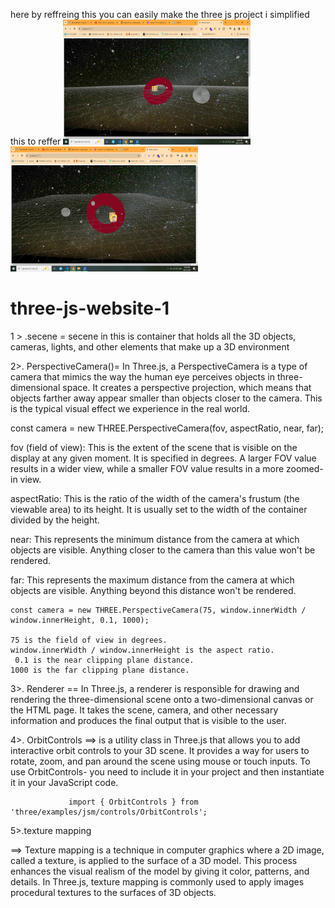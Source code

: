 here by reffreing this you can easily make the three js project i simplified this to reffer
<img src="./ss1 (1).png" alt="Alt text" width="300" height="200">
<img src="./ss1 (2).png" alt="Alt text" width="300" height="200">


# three-js-website-1
 1 > .secene = secene in this is   container that holds all the 3D objects,
         cameras, lights, and other elements that make up a 3D environment



2>. PerspectiveCamera()= In Three.js, a PerspectiveCamera is a type of camera that mimics the way 
                     the human eye perceives objects in three-dimensional space. 
                     It creates a perspective projection, which means that objects farther away appear 
                     smaller than objects closer to the camera. 
                     This is the typical visual effect we experience in the real world.


const camera = new THREE.PerspectiveCamera(fov, aspectRatio, near, far);

fov (field of view): This is the extent of the scene that is visible on the display at any given moment.
                     It is specified in degrees. A larger FOV value results in a wider view, 
                     while a smaller FOV value results in a more zoomed-in view.

aspectRatio: This is the ratio of the width of the camera's frustum (the viewable area) to its height.
              It is usually set to the width of the container divided by the height.

near:  This represents the minimum distance from the camera at which objects are visible.
       Anything closer to the camera than this value won't be rendered.

far:    This represents the maximum distance from the camera at which objects are visible.
        Anything beyond this distance won't be rendered.


    const camera = new THREE.PerspectiveCamera(75, window.innerWidth / window.innerHeight, 0.1, 1000);

    75 is the field of view in degrees.
    window.innerWidth / window.innerHeight is the aspect ratio.
     0.1 is the near clipping plane distance.
    1000 is the far clipping plane distance.


3>. Renderer == In Three.js, a renderer is responsible for drawing and rendering the three-dimensional
                scene onto a two-dimensional canvas or the HTML page. 
                 It takes the scene, camera,
                and other necessary information and produces the final output that is visible to the user.

4>.
OrbitControls ==> is a utility class in Three.js that allows you to add interactive
                 orbit controls to your 3D scene. It provides a way for users to rotate, zoom, and pan around the scene using mouse or touch inputs. To use OrbitControls-
                 you need to include it in your project and then instantiate it in your JavaScript code.

                 import { OrbitControls } from 'three/examples/jsm/controls/OrbitControls';

5>.texture mapping

==>
Texture mapping is a technique in computer graphics where a 2D image,
 called a texture, is applied to the surface of a 3D model. 
 This process enhances the visual realism of the model by giving it color,
  patterns, and details. In Three.js, texture mapping is commonly used to apply images 
   procedural textures to the surfaces of 3D objects.

